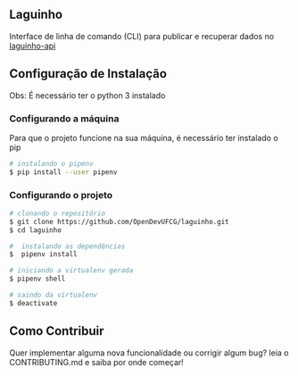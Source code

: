 ## Laguinho
  
Interface de linha de comando (CLI) para publicar e recuperar dados no [laguinho-api](https://github.com/OpenDevUFCG/laguinho-api/)

## Configuração de Instalação

Obs: É necessário ter o python 3 instalado 

### Configurando a máquina

Para que o projeto funcione na sua máquina, é necessário ter instalado o pip

``` bash
# instalando o pipenv
$ pip install --user pipenv
```

### Configurando o projeto

``` bash
# clonando o repositório
$ git clone https://github.com/OpenDevUFCG/laguinho.git
$ cd laguinho

#  instalando as dependências
$  pipenv install

# iniciando a virtualenv gerada
$ pipenv shell

# saindo da virtualenv
$ deactivate
```

## Como Contribuir

Quer implementar alguma nova funcionalidade ou corrigir algum bug? leia o CONTRIBUTING.md e saiba por onde começar! 
